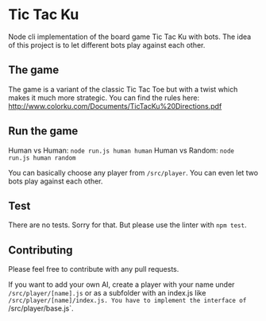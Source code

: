 # Tic Tac Ku

Node cli implementation of the board game Tic Tac Ku with bots.
The idea of this project is to let different bots play against each other.

## The game

The game is a variant of the classic Tic Tac Toe but with a twist which makes it much more strategic.
You can find the rules here: http://www.colorku.com/Documents/TicTacKu%20Directions.pdf

## Run the game

Human vs Human: `node run.js human human`
Human vs Random: `node run.js human random`

You can basically choose any player from `/src/player`. You can even let two bots play against each other.

## Test

There are no tests. Sorry for that. But please use the linter with `npm test`.

## Contributing

Please feel free to contribute with any pull requests.
  
If you want to add your own AI, create a player with your name under `/src/player/[name].js` or as a subfolder with an index.js like `/src/player/[name]/index.js.
You have to implement the interface of `/src/player/base.js`.
